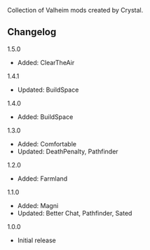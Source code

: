 Collection of Valheim mods created by Crystal.

## Changelog
1.5.0

* Added: ClearTheAir

1.4.1

* Updated: BuildSpace

1.4.0

* Added: BuildSpace

1.3.0

* Added: Comfortable
* Updated: DeathPenalty, Pathfinder

1.2.0

* Added: Farmland

1.1.0

* Added: Magni
* Updated: Better Chat, Pathfinder, Sated

1.0.0

* Initial release

